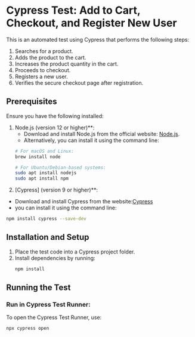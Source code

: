 # Cypress Test: Add to Cart, Checkout, and Register New User

This is an automated test using Cypress that performs the following steps:
1. Searches for a product.
2. Adds the product to the cart.
3. Increases the product quantity in the cart.
4. Proceeds to checkout.
5. Registers a new user.
6. Verifies the secure checkout page after registration.

## Prerequisites

Ensure you have the following installed:
1. Node.js (version 12 or higher)**:
   - Download and install Node.js from the official website: [Node.js](https://nodejs.org/).
   - Alternatively, you can install it using the command line:
   ```bash
   # For macOS and Linux:
   brew install node

   # For Ubuntu/Debian-based systems:
   sudo apt install nodejs
   sudo apt install npm

2. [Cypress] (version 9 or higher)**:
  - Download and install Cypress from the website:[Cypress](https://www.cypress.io/)
  - you can install it using the command line:
   ```bash
   npm install cypress --save-dev
   ```

## Installation and Setup
1. Place the test code into a Cypress project folder.
2. Install dependencies by running:
    ```bash
    npm install
    ```

## Running the Test

### Run in Cypress Test Runner:
To open the Cypress Test Runner, use:
  ```bash
  npx cypress open
  ```